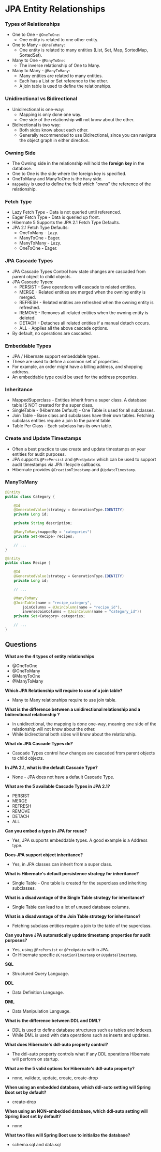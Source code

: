 # JPA Entity  Relationships

### Types of Relationships

- One to One - `@OneToOne`:
    - One entity is related to one other entity.
- One to Many - `@OneToMany`:
    - One entity is related to many entities (List, Set, Map, SortedMap, SortedSet).
- Many to One - `@ManyToOne`:
    - The inverse relationship of One to Many.
- Many to Many - `@ManyToMany`:
    - Many entities are related to many entities.
    - Each has a List or Set reference to the other.
    - A join table is used to define the relationships.

### Unidirectional vs Bidirectional

- Unidirectional is one-way:
    - Mapping is only done one way.
    - One side of the relationship will not know about the other.
- Bidirectional is two way:
    - Both sides know about each other.
    - Generally recommended to use Bidirectional, since you can navigate the object graph in either direction.

### Owning Side

- The Owning side in the relationship will hold the **foreign key** in the database.
- One to One is the side where the foreign key is specified.
- OneToMany and ManyToOne is the `Many` side.
- `mappedBy` is used to define the field which "owns" the reference of the relationship.

### Fetch Type

- Lazy Fetch Type - Data is not queried until referenced.
- Eager Fetch Type - Data is queried up front.
- Hibernate 5 Supports the JPA 2.1 Fetch Type Defaults.
- JPA 2.1 Fetch Type Defaults:
    - OneToMany - Lazy.
    - ManyToOne - Eager.
    - ManyToMany - Lazy.
    - OneToOne - Eager.

### JPA Cascade Types

- JPA Cascade Types Control how state changes are cascaded from parent object to child objects.
- JPA Cascade Types:
    - PERSIST - Save operations will cascade to related entities.
    - MERGE - Related entities are merged when the owning entity is merged.
    - REFRESH - Related entities are refreshed when the owning entity is refreshed.
    - REMOVE - Removes all related entities when the owning entity is deleted.
    - DETACH - Detaches all related entities if a manual detach occurs.
    - ALL - Applies all the above cascade options.
- By default, no operations are cascaded.

### Embeddable Types

- JPA / Hibernate support embeddable types.
- These are used to define a common set of properties.
- For example, an order might have a billing address, and shopping address.
- An embeddable type could be used for the address properties.

### Inheritance

- MappedSuperclass - Entities inherit from a super class. A database table IS NOT created for the super class.
- SingleTable - (Hibernate Default) - One Table is used for all subclasses.
- Join Table - Base class and subclasses have their own tables. Fetching subclass entities require a join to the
parent table.
- Table Per Class - Each subclass has its own table.

### Create and Update Timestamps

- Often a best practice to use create and update timestamps on your entities for audit purposes.
- JPA supports `@PrePersist` and `@PreUpdate` which can be used to support audit timestamps via JPA lifecycle
callbacks.
- Hibernate provides `@CreationTimestamp` and `@UpdateTimestamp`.

### ManyToMany

```java
@Entity
public class Category {

    @Id
    @GeneratedValue(strategy = GenerationType.IDENTITY)
    private Long id;

    private String description;

    @ManyToMany(mappedBy = "categories")
    private Set<Recipe> recipes;

    // ...
}
```

```java
@Entity
public class Recipe {

    @Id
    @GeneratedValue(strategy = GenerationType.IDENTITY)
    private Long id;

    // ...

    @ManyToMany
    @JoinTable(name = "recipe_category",
        joinColumns = @JoinColumn(name = "recipe_id"),
        inverseJoinColumns = @JoinColumn(name = "category_id"))
    private Set<Category> categories;

    // ...
}
```
## Questions

**What are the 4 types of entity relationships**

- @OneToOne
- @OneToMany
- @ManyToOne
- @ManyToMany

**Which JPA Relationship will require to use of a join table?**

- Many to Many relationships require to use join table.

**What is the difference between a unidirectional relationship and a bidirectional relationship ?**

- In unidirectional, the mapping is done one-way, meaning one side of the relationship will not know about the other.
- While bidirectional both sides will know about the relationship.

**What do JPA Cascade Types do?**

- Cascade Types control how changes are cascaded from parent objects to child objects.

**In JPA 2.1, what is the default Cascade Type?**

- None - JPA does not have a default Cascade Type.

**What are the 5 available Cascade Types in JPA 2.1?**

- PERSIST
- MERGE
- REFRESH
- REMOVE
- DETACH
- ALL

**Can you embed a type in JPA for reuse?**

- Yes, JPA supports embeddable types. A good example is a Address type.

**Does JPA support object inheritance?**

- Yes, in JPA classes can inherit from a super class.

**What is Hibernate's default persistence strategy for inheritance?**

- Single Table - One table is created for the superclass and inheriting subclasses.

**What is a disadvantage of the Single Table strategy for inheritance?**

- Single Table can lead to a lot of unused database columns.

**What is a disadvantage of the Join Table strategy for inheritance?**

- Fetching subclass entities require a join to the table of the superclass.

**Can you have JPA automatically update timestamp properties for audit purposes?**

- Yes, using `@PrePersist` or `@PreUpdate` within JPA.
- Or Hibernate specific `@CreationTimestamp` or `@UpdateTimestamp`.

**SQL**

- Structured Query Language.

**DDL**

- Data Definition Language.

**DML**

- Data Manipulation Language.

**What is the difference between DDL and DML?**

- DDL is used to define database structures such as tables and indexes.
- While DML is used with data operations such as inserts and updates.

**What does Hibernate's ddl-auto property control?**

- The ddl-auto property controls what if any DDL operations Hibernate will perform on startup.

**What are the 5 valid options for Hibernate's ddl-auto property?**

- none, validate, update, create, create-drop

**When using an embedded database, which ddl-auto setting will Spring Boot set by default?**

- create-drop

**When using an NON-embedded database, which ddl-auto setting will Spring Boot set by default?**

- none

**What two files will Spring Boot use to initialize the database?**

- schema.sql and data.sql

















